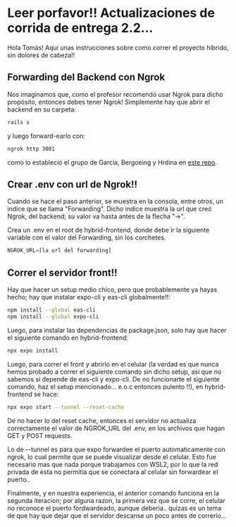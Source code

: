 # Leer porfavor!! Actualizaciones de corrida de entrega 2.2...

Hola Tomás! Aquí unas instrucciones sobre como correr el proyecto híbrido, sin dolores de cabeza!!

## Forwarding del Backend con Ngrok

Nos imaginamos que, como el profesor recomendó usar Ngrok para dicho propósito, entonces debes tener Ngrok! Simplemente hay que abrir el backend en su carpeta:

```sh
rails s
```

y luego forward-earlo con:

```sh
ngrok http 3001
```

como lo estableció el grupo de García, Bergoeing y Hrdina en [este repo](https://github.com/icc4203-202420/ngrok-tutorial).

## Crear .env con url de Ngrok!!

Cuando se hace el paso anterior, se muestra en la consola, entre otros, un indice que se llama "Forwarding". Dicho indice muestra la url que creó Ngrok, del backend; su valor va hasta antes de la flecha "->".

Crea un .env en el root de hybrid-frontend, donde debe ir la siguiente variable con el valor del Forwarding, sin los corchetes.

```js
NGROK_URL=[la url del forwarding]
```

## Correr el servidor front!!

Hay que hacer un setup medio chico, pero que probablemente ya hayas hecho; hay que instalar expo-cli y eas-cli globalmente!!:

```sh
npm install --global eas-cli
npm install --global expo-cli
```

Luego, para instalar las dependencias de package.json, solo hay que hacer el siguiente comando en hybrid-frontend:

```sh
npx expo install
```

Luego, para correr el front y abrirlo en el celular
(la verdad es que nunca hemos probado a correr el siguiente comando sin dicho setup, asi que no sabemos si depende de eas-cli y expo-cli. De no funcionarte el siguiente comando, haz el setup mencionado... e.o.c entonces pulento !!), en hybrid-frontend se hace:

```sh
npx expo start --tunnel --reset-cache
```

De no hacer lo del reset cache, entonces el servidor no actualiza correctamente el valor de NGROK_URL del .env, en los archivos que hagan GET y POST requests.

Lo de --tunnel es para que expo forwardee el puerto automaticamente con ngrok, lo cual permite que se puede visualizar desde el celular. Esto fue necesario mas que nada porque trabajamos con WSL2, por lo que la red privada de esta no permitia que se conectara al celular sin forwardear el puerto..

Finalmente, y en nuestra experiencia, el anterior comando funciona en la segunda iteracion; por alguna razon, la primera vez que se corre, el celular no reconoce el puerto fordwardeado, aunque deberia.. quizas es un tema de que hay que dejar que el servidor descanse un poco antes de correrlo...